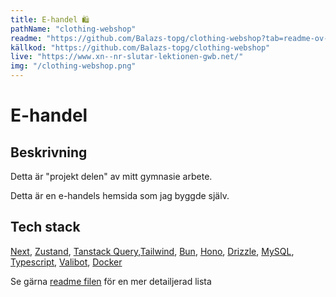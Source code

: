 ```yaml
---
title: E-handel 🛍️
pathName: "clothing-webshop"
readme: "https://github.com/Balazs-topg/clothing-webshop?tab=readme-ov-file#--clothing-webshop-%EF%B8%8F"
källkod: "https://github.com/Balazs-topg/clothing-webshop"
live: "https://www.xn--nr-slutar-lektionen-gwb.net/"
img: "/clothing-webshop.png"
---
```


# E-handel

## Beskrivning

Detta är "projekt delen" av mitt gymnasie arbete.

Detta är en e-handels hemsida som jag byggde själv.

## Tech stack

[Next](https://nextjs.org/), [Zustand](https://zustand-demo.pmnd.rs/), [Tanstack Query](https://tanstack.com/query/latest),[Tailwind](https://tailwindcss.com/), [Bun](https://bun.sh/), [Hono](https://hono.dev/), [Drizzle](https://orm.drizzle.team/), [MySQL](https://www.mysql.com/), [Typescript](https://www.typescriptlang.org/), [Valibot](https://valibot.dev/), [Docker](https://www.docker.com/)

Se gärna [readme filen](https://github.com/Balazs-topg/clothing-webshop?tab=readme-ov-file#--clothing-webshop-%EF%B8%8F) för en mer detailjerad lista
